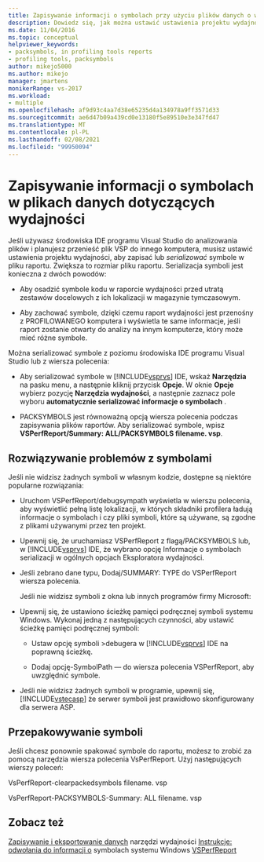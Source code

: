 ```yaml
---
title: Zapisywanie informacji o symbolach przy użyciu plików danych o wydajności | Microsoft Docs
description: Dowiedz się, jak można ustawić ustawienia projektu wydajności, aby zapisać lub serializować symbole w pliku raportu.
ms.date: 11/04/2016
ms.topic: conceptual
helpviewer_keywords:
- packsymbols, in profiling tools reports
- profiling tools, packsymbols
author: mikejo5000
ms.author: mikejo
manager: jmartens
monikerRange: vs-2017
ms.workload:
- multiple
ms.openlocfilehash: af9d93c4aa7d38e65235d4a134978a9ff3571d33
ms.sourcegitcommit: ae6d47b09a439cd0e13180f5e89510e3e347fd47
ms.translationtype: MT
ms.contentlocale: pl-PL
ms.lasthandoff: 02/08/2021
ms.locfileid: "99950094"
---
```

# <a name="saving-symbol-information-with-performance-data-files"></a>Zapisywanie informacji o symbolach w plikach danych dotyczących wydajności

Jeśli używasz środowiska IDE programu Visual Studio do analizowania plików i planujesz przenieść plik VSP do innego komputera, musisz ustawić ustawienia projektu wydajności, aby zapisać lub *serializować* symbole w pliku raportu. Zwiększa to rozmiar pliku raportu. Serializacja symboli jest konieczna z dwóch powodów:

- Aby osadzić symbole kodu w raporcie wydajności przed utratą zestawów docelowych z ich lokalizacji w magazynie tymczasowym.

- Aby zachować symbole, dzięki czemu raport wydajności jest przenośny z PROFILOWANEGO komputera i wyświetla te same informacje, jeśli raport zostanie otwarty do analizy na innym komputerze, który może mieć różne symbole.

Można serializować symbole z poziomu środowiska IDE programu Visual Studio lub z wiersza polecenia:

- Aby serializować symbole w [!INCLUDE[vsprvs](../code-quality/includes/vsprvs_md.md)] IDE, wskaż **Narzędzia** na pasku menu, a następnie kliknij przycisk **Opcje**. W oknie **Opcje** wybierz pozycję **Narzędzia wydajności**, a następnie zaznacz pole wyboru **automatycznie serializować informacje o symbolach** .

- PACKSYMBOLS jest równoważną opcją wiersza polecenia podczas zapisywania plików raportów. Aby serializować symbole, wpisz **VSPerfReport/Summary: ALL/PACKSYMBOLS filename. vsp**.

## <a name="troubleshooting-symbol-problems"></a>Rozwiązywanie problemów z symbolami

Jeśli nie widzisz żadnych symboli w własnym kodzie, dostępne są niektóre popularne rozwiązania:

- Uruchom VSPerfReport/debugsympath wyświetla w wierszu polecenia, aby wyświetlić pełną listę lokalizacji, w których składniki profilera ładują informacje o symbolach i czy pliki symboli, które są używane, są zgodne z plikami używanymi przez ten projekt.

- Upewnij się, że uruchamiasz VSPerfReport z flagą/PACKSYMBOLS lub, w [!INCLUDE[vsprvs](../code-quality/includes/vsprvs_md.md)] IDE, że wybrano opcję Informacje o symbolach serializacji w ogólnych opcjach Eksploratora wydajności.

- Jeśli zebrano dane typu, Dodaj/SUMMARY: TYPE do VSPerfReport wiersza polecenia.

  Jeśli nie widzisz symboli z okna lub innych programów firmy Microsoft:

- Upewnij się, że ustawiono ścieżkę pamięci podręcznej symboli systemu Windows. Wykonaj jedną z następujących czynności, aby ustawić ścieżkę pamięci podręcznej symboli:

  - Ustaw opcję symboli >debugera w [!INCLUDE[vsprvs](../code-quality/includes/vsprvs_md.md)] IDE na poprawną ścieżkę.

  - Dodaj opcję-SymbolPath — do wiersza polecenia VSPerfReport, aby uwzględnić symbole.

- Jeśli nie widzisz żadnych symboli w programie, upewnij się, [!INCLUDE[vstecasp](../code-quality/includes/vstecasp_md.md)] że serwer symboli jest prawidłowo skonfigurowany dla serwera ASP.

## <a name="repacking-symbols"></a>Przepakowywanie symboli

Jeśli chcesz ponownie spakować symbole do raportu, możesz to zrobić za pomocą narzędzia wiersza polecenia VsPerfReport. Użyj następujących wierszy poleceń:

VsPerfReport-clearpackedsymbols filename. vsp

VsPerfReport-PACKSYMBOLS-Summary: ALL filename. vsp

## <a name="see-also"></a>Zobacz też

[Zapisywanie i eksportowanie danych](../profiling/saving-and-exporting-performance-tools-data.md) 
 narzędzi wydajności [Instrukcje: odwołania do informacji o](../profiling/how-to-reference-windows-symbol-information.md) 
 symbolach systemu Windows [VSPerfReport](../profiling/vsperfreport.md)
